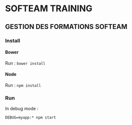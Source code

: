 # SOFTEAM TRAINING

## GESTION DES FORMATIONS SOFTEAM

### Install

#### Bower

Run : `bower install`

#### Node

Run : `npm install`

### Run

In debug mode :

`DEBUG=myapp:* npm start`

